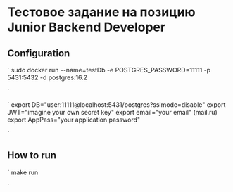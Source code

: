 # Тестовое задание на позицию Junior Backend Developer

<h2>Configuration</h2>

`
sudo docker run --name=testDb -e POSTGRES_PASSWORD=11111 -p 5431:5432 -d postgres:16.2

`

`
export DB="user:11111@localhost:5431/postgres?sslmode=disable"
export JWT="imagine your own secret key"
export email="your email" (mail.ru)
export AppPass="your application password"

`
<h2>How to run</h2>

`
make run

`
